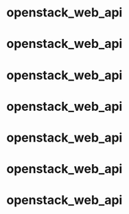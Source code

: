 # openstack_web_api
# openstack_web_api
# openstack_web_api
# openstack_web_api
# openstack_web_api
# openstack_web_api
# openstack_web_api
